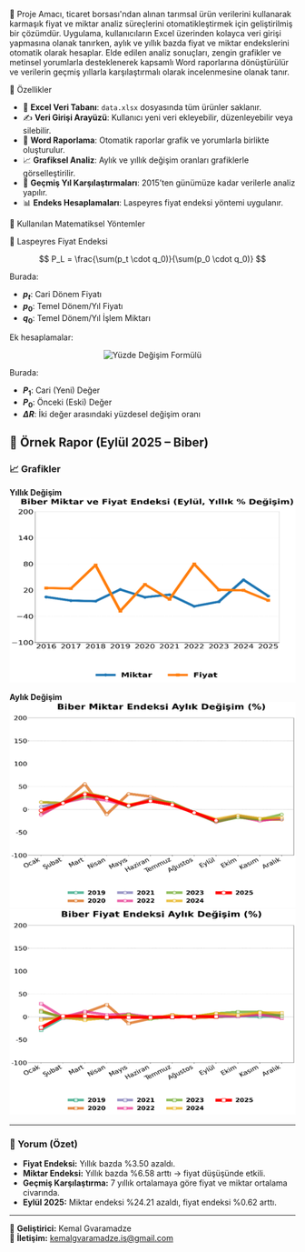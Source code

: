 🎯 Proje Amacı, ticaret borsası'ndan alınan tarımsal ürün verilerini kullanarak karmaşık fiyat ve miktar analiz süreçlerini otomatikleştirmek için geliştirilmiş bir çözümdür. Uygulama, kullanıcıların Excel üzerinden kolayca veri girişi yapmasına olanak tanırken, aylık ve yıllık bazda fiyat ve miktar endekslerini otomatik olarak hesaplar. Elde edilen analiz sonuçları, zengin grafikler ve metinsel yorumlarla desteklenerek kapsamlı Word raporlarına dönüştürülür ve verilerin geçmiş yıllarla karşılaştırmalı olarak incelenmesine olanak tanır.

🚀 Özellikler
- 📂 **Excel Veri Tabanı**: `data.xlsx` dosyasında tüm ürünler saklanır.  
- ✍️ **Veri Girişi Arayüzü**: Kullanıcı yeni veri ekleyebilir, düzenleyebilir veya silebilir.  
- 📑 **Word Raporlama**: Otomatik raporlar grafik ve yorumlarla birlikte oluşturulur.  
- 📈 **Grafiksel Analiz**: Aylık ve yıllık değişim oranları grafiklerle görselleştirilir.  
- 🔎 **Geçmiş Yıl Karşılaştırmaları**: 2015’ten günümüze kadar verilerle analiz yapılır.  
- 📊 **Endeks Hesaplamaları**: Laspeyres fiyat endeksi yöntemi uygulanır.  

🧮 Kullanılan Matematiksel Yöntemler

📌 Laspeyres Fiyat Endeksi 

$$
P_L = \frac{\sum(p_t \cdot q_0)}{\sum(p_0 \cdot q_0)}
$$

Burada:
- **$p_t$**: Cari Dönem Fiyatı
- **$p_0$**: Temel Dönem/Yıl Fiyatı
- **$q_0$**: Temel Dönem/Yıl İşlem Miktarı

Ek hesaplamalar:

<div align="center">
  <img src="https://latex.codecogs.com/svg.latex?\color{White}\LARGE&space;\Delta&space;R(\%)&space;=&space;\frac{P_1&space;-&space;P_0}{P_0}&space;\times&space;100" alt="Yüzde Değişim Formülü">
</div>

Burada:
- **$P_1$**: Cari (Yeni) Değer
- **$P_0$**: Önceki (Eski) Değer
- **$\Delta R$**: İki değer arasındaki yüzdesel değişim oranı


## 📑 Örnek Rapor (Eylül 2025 – Biber)

### 📈 Grafikler  

**Yıllık Değişim**  
![Yıllık Değişim](https://github.com/var-kemal/automated-analysis-reporter/blob/deb6bffbdc1ad3dc59b8c0a7bc334e7262b2b9a0/yearly_plot.png)  

**Aylık Değişim**  
![Biber Miktar Endeksi Aylık Değişim](https://github.com/var-kemal/automated-analysis-reporter/blob/ff8e1d25343c3641dc00b099b8af7668fec7b8c3/monthly_quantity.png)  
![Biber Fiyat Endeksi Aylık Değişim](https://github.com/var-kemal/automated-analysis-reporter/blob/f814ef557547a9903b80d6ee53c50c6ed9a03888/monthly_amount.png)  

---

### 📌 Yorum (Özet)
- **Fiyat Endeksi:** Yıllık bazda %3.50 azaldı.  
- **Miktar Endeksi:** Yıllık bazda %6.58 arttı → fiyat düşüşünde etkili.  
- **Geçmiş Karşılaştırma:** 7 yıllık ortalamaya göre fiyat ve miktar ortalama civarında.  
- **Eylül 2025:** Miktar endeksi %24.21 azaldı, fiyat endeksi %0.62 arttı.  

---

👤 **Geliştirici:** Kemal Gvaramadze  
📧 **İletişim:** kemalgvaramadze.is@gmail.com
